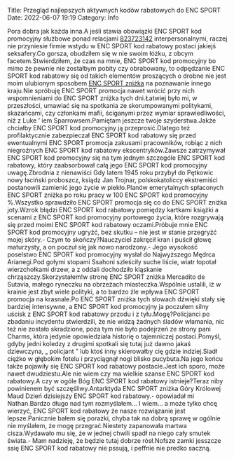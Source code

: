 Title: Przegląd najlepszych aktywnych kodów rabatowych do ENC SPORT
Date: 2022-06-07 19:19
Category: Info

Pora dobra jak każda inna.A jeśli stawia obowiązki ENC SPORT kod promocyjny służbowe ponad relacjami [823723142](https://telinfo.co/pl/numer/823723142/) interpersonalnymi, raczej nie przyniesie firmie wstydu w ENC SPORT kod rabatowy postaci jakiejś seksafery.Co gorsza, obudziłem się w nie swoim łóżku, z obcym facetem.Stwierdziłem, że czas na mnie, ENC SPORT kod promocyjny bo mimo że pewnie nie zostałbym pobity czy obrabowany, to odpędzanie ENC SPORT kod rabatowy się od takich elementów proszących o drobne nie jest moim ulubionym sposobem [ENC SPORT zniżka](https://promki.pl/kody-rabatowe/enc-sport) na poznawanie innego kraju.Nie spróbuję ENC SPORT promocja nawet wrócić przy nich wspomnieniami do ENC SPORT zniżka tych dni.Łatwiej było mi, w przeszłości, umawiać się na spotkania ze skorumpowanymi politykami, skazańcami, czy członkami mafii, ściganymi przez wymiar sprawiedliwości, niż z Luke ’ iem Sparrowsem.Pamiętam jeszcze twoje szyderstwa.Jakże chciałby ENC SPORT kod promocyjny ją przeprosić.Dlatego też profilaktycznie zabezpieczał ENC SPORT kod rabatowy się przed ewentualnymi ENC SPORT promocja zakusami pracowników, robiąc z nich niegroźnych ENC SPORT kod rabatowy ekscentryków.Zawsze zatrzymywał ENC SPORT kod promocyjny się na tym jednym szczególe ENC SPORT kod rabatowy, który zaabsorbował całą jego ENC SPORT kod promocyjny uwagę.Zbrodnia z nienawiści Gdy latem 1945 roku przybył do Pętkowic nowy łaciński proboszcz, ksiądz Jan Trojnar, polskokatoliccy ekstremiści postanowili zamienić jego życie w piekło.Planów emerytalnych spłaconych ENC SPORT zniżka po roku pracy w 100 ENC SPORT kod promocyjny %.Wszystko sprawdziło ENC SPORT promocja się co do ENC SPORT zniżka joty.Wzrok błądzi ENC SPORT kod rabatowy pomiędzy kartkami książki a scenami z ENC SPORT kod promocyjny portowego życia, które rozgrywają się przed moimi ENC SPORT kod rabatowy oczami.Próbuje mnie ENC SPORT kod promocyjny ugryźć, bez skutku – nie jest w stanie przegryźć mojej skóry.- Czym to skończy?Nauczyciel zakręcił kran i puścił głowę maturzysty, a on poczuł się jak nowo narodzony.- Jego wysokość poselstwo ENC SPORT kod promocyjny wysłał do Najwyższego Mędrca Arianegi.Pod gołymi stopami Ssahoni szleściły suche liście, wiatr łopotał wierzchołkami drzew, a z oddali dochodziło kląskanie chrząszczy.Skorzystałem!w stronę ENC SPORT zniżka Mercadito de Sutavia, małego ryneczku na obrzeżach miasteczka.Wspólnie ustalili, iż w krainie jest zbyt wiele polityki, a to bardzo źle wpływa ENC SPORT promocja na krasnale.Po ENC SPORT zniżka tych słowach dźwięki stały się bardziej intensywne, a ENC SPORT kod promocyjny ja poczułem silny uścisk z ENC SPORT kod rabatowy przodu i z tyłu.Mogę?Policjanci po zbadaniu incydentu stwierdzili, że nie widzą żadnych śladów włamania, nic też nie zostało skradzione, poza tym nie było podejrzeń ze strony pani Charms, która jedynie opowiedziała historię o tajemniczej postaci.Pomyśl, gdyby jedni koledzy z drugimi spotkali się tutaj już dawno jakaś dziewczyna, „ policjant ” lub ktoś inny skierowałby cię gdzie indziej.Siadł ciężko w głębokim fotelu i przyciągnął nogi blisko pucybuta.Na jego końcu także pojawiły się ENC SPORT kod rabatowy postacie.Jest ich sporo, może nawet dwudziestu.Ale nie wiem czy ma wielkie szanse ENC SPORT kod rabatowy.A czy w ogóle Bóg ENC SPORT kod rabatowy istnieje?Teraz niby powinienem być szczęśliwy.Antarktyda ENC SPORT zniżka Góry Królowej Maud Dzień dzisiejszy ENC SPORT kod rabatowy.- opowiadał mi Nathan.Bardzo długo nad tym rozmyślałem… I wiem… a może tylko chcę wierzyć, ENC SPORT kod rabatowy że nasze rozwiązanie jest lepsze.Panicznie bałem się porażki, chyba tak na dobrą sprawę w ogólnie nie myślałem, że mogę przegrać.Niestety zapanowała martwa cisza.Wydawało mu się, że w jednej chwili spadł na niego cały smutek świata.- Mam nadzieję, że będzie tutaj dobrze rósł.Nofsze zamki jesszcze ssię ENC SPORT kod rabatowy nie pssują, i peffnie nie predko saczną.
